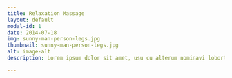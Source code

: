 ```yaml
---
title: Relaxation Massage
layout: default
modal-id: 1
date: 2014-07-18
img: sunny-man-person-legs.jpg
thumbnail: sunny-man-person-legs.jpg
alt: image-alt
description: Lorem ipsum dolor sit amet, usu cu alterum nominavi lobortis. At duo novum diceret. Tantas apeirian vix et, usu sanctus postulant inciderint ut, populo diceret necessitatibus in vim. Cu eum dicam feugiat noluisse.

---
```

